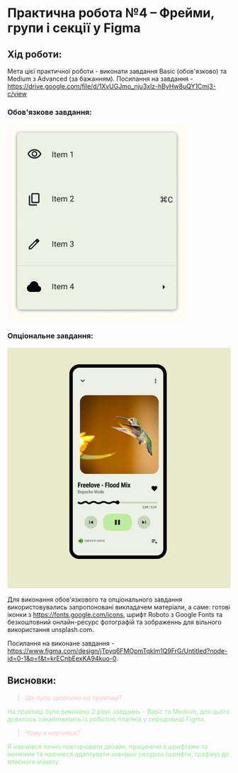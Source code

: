 # Практична робота №4 – Фрейми, групи і секції у Figma

## Хід роботи:
Мета цієї практичної роботи - виконати завдання Basic (обов'язково) та Medium з Advanced (за бажанням). Посилання на завдання - https://drive.google.com/file/d/1XvUGJmo_nju3xlz-hByHw8uQY1Cmj3-c/view

### Обов'язкове завдання:
![Результат](im/r1.png)

### Опціональне завдання:
![Результат](im/r2.png)

Для виконання обов'язкового та опціонального завдання використовувались запропоновані викладачем матеріали, а саме: готові іконки з https://fonts.google.com/icons, шрифт Roboto з Google Fonts та безкоштовний онлайн-ресурс фотографій та зображеннь для вільного використання unsplash.com.

Посилання на виконане завдання - https://www.figma.com/design/jTpyq6FMOpmTqklm1Q9FrG/Untitled?node-id=0-1&p=f&t=krECnbEexKA94kuo-0.

## Висновки:
><span style="color:#FFC0CB;">*Що було зроблено на практиці?*</span>

<span style="color:#90EE90;">На практиці було виконано 2 рівні завданнь - Basic та Medium, для цього довелось ознайомитись із роботою плагінів у середовищі Figma.</span>   

><span style="color:#FFC0CB;">*Чому я навчився?*</span>

<span style="color:#90EE90;">Я навчився точно повторювати дизайн, працюючи з шрифтами та іконками та навчився адаптувати зовнішні ресурси (шрифти, графіку) до власного макету.</span> 

